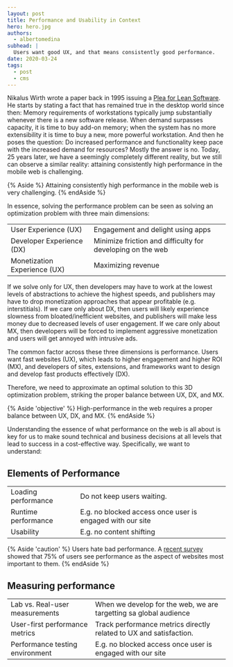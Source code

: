 ```yaml
---
layout: post
title: Performance and Usability in Context
hero: hero.jpg
authors:
  - albertomedina
subhead: |
  Users want good UX, and that means consistently good performance.
date: 2020-03-24
tags:
  - post
  - cms
---
```

Nikalus Wirth wrote a paper back in 1995 issuing a [Plea for Lean Software](https://dl.acm.org/doi/10.1109/2.348001). He starts by stating a fact that has remained true in the desktop world since then: Memory requirements of workstations typically jump substantially whenever there is a new software release. When demand surpasses capacity, it is time to buy add-on memory; when the system has no more extensibility it is time to buy a new, more powerful workstation.  And then he poses the question: Do increased performance and functionality keep pace with the increased demand for resources? Mostly the answer is no. Today, 25 years later, we have a seemingly completely different reality, but we still can observe a similar reality: attaining consistently high performance in the mobile web is challenging.

{% Aside %}
Attaining consistently high performance in the mobile web is very challenging.
{% endAside %}

In essence, solving the performance problem can be seen as solving an optimization problem with three main dimensions:

<div class="w-table-wrapper">
  <table>
    <tbody>
      <tr>
        <td><bold>User Experience (UX)<bold></td>
        <td>Engagement and delight using apps</td>
      </tr>
      <tr>
        <td>Developer Experience (DX)</td>
        <td>Minimize friction and difficulty for developing on the web</td>
      </tr>
      <tr>
        <td>Monetization Experience (UX)</td>
        <td>Maximizing revenue</td>
      </tr>
    </tbody>
  </table>
</div>

If we solve only for UX, then developers may have to work at the lowest levels of abstractions to achieve the highest speeds, and publishers may have to drop monetization approaches that appear profitable (e.g. interstitials). If we care only about DX, then users will likely  experience slowness from bloated/inefficient websites, and publishers will make less money due to decreased levels of user engagement. If we care only about MX, then developers will be forced to implement aggressive monetization and users will get annoyed with intrusive ads.

The common factor across these three dimensions is performance. Users want fast websites (UX), which leads to higher engagement and higher ROI (MX), and developers of sites, extensions, and frameworks want to design and develop fast products effectively (DX).

Therefore, we need to approximate an optimal solution to this 3D optimization problem, striking the proper balance between UX, DX, and MX.

{% Aside  'objective' %}
High-performance in the web requires a proper balance between UX, DX, and MX.
{% endAside %}

Understanding the essence of what performance on the web is all about is key for us to make sound technical and business decisions at all levels that lead to success in a cost-effective way. Specifically, we want to understand:

## Elements of Performance

<div class="w-table-wrapper">
  <table>
    <tbody>
      <tr>
        <td><bold>Loading performance<bold></td>
        <td>Do not keep users waiting.</td>
      </tr>
      <tr>
        <td>Runtime performance</td>
        <td>E.g. no blocked access once user is engaged with our site</td>
      </tr>
      <tr>
        <td>Usability</td>
        <td>E.g. no content shifting</td>
      </tr>
    </tbody>
  </table>
</div>

{% Aside  'caution' %}
Users hate bad performance. A [recent survey](https://www.thinkwithgoogle.com/intl/en-gb/advertising-channels/mobile/need-speed-evaluating-perception-and-reality-speed-mobile-web/) showed that 75% of users see performance as the aspect of websites most important to them.
{% endAside %}

## Measuring performance

<div class="w-table-wrapper">
  <table>
    <tbody>
      <tr>
        <td><bold>Lab vs. Real-user measurements<bold></td>
        <td>When we develop for the web, we are targetting sa global audience</td>
      </tr>
      <tr>
        <td>User-first performance metrics</td>
        <td>Track performance metrics directly related to UX and satisfaction.</td>
      </tr>
      <tr>
        <td>Performance testing environment</td>
        <td>E.g. no blocked access once user is engaged with our site</td>
      </tr>
    </tbody>
  </table>
</div>

[collection]: /wordpress
